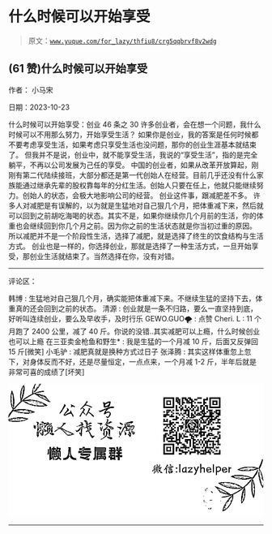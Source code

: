 # 什么时候可以开始享受

> 原文：[`www.yuque.com/for_lazy/thfiu8/crg5qqbrvf8v2wdg`](https://www.yuque.com/for_lazy/thfiu8/crg5qqbrvf8v2wdg)

## (61 赞)什么时候可以开始享受

作者： 小马宋

日期：2023-10-23

什么时候可以开始享受：创业 46 条之 30
许多创业者，会在想一个问题，我什么时候可以不用那么努力，开始享受生活？
如果你是创业，我的答案是任何时候都不要考虑享受生活，如果考虑只享受生活也没问题，那你的创业生涯基本就结束了。
但我并不是说，创业中，就不能享受生活，我说的“享受生活”，指的是完全躺平，不再以公司发展为己任的享受。
中国的创业者，如果从改革开放算起，刚刚有第二代陆续接班，大部分都还是第一代创始人在经营。目前几乎还没有什么家族能通过继承先辈的股权靠每年的分红生活。创始人只要在任上，他就只能继续努力。创始人的状态，会极大地影响公司的经营。
创业这件事，跟减肥差不多。
许多人对减肥是有误解的，以为就是生猛地对自己狠几个月，把体重减下来，然后就可以回到之前胡吃海喝的状态。其实不是，如果你继续你几个月前的生活，你的体重也会继续回到你几个月之前。因为你之前的生活状态就是你当初过重的原因。
所以减肥并不是一个阶段性生活，选择了减肥，就是选择了终生的饮食结构与生活方式。
创业也是一样的，你选择创业，那就是选择了一种生活方式，一旦开始享受，那创业生活就结束了。当然选择在你，没有对错。

* * *

评论区：

韩博 : 生猛地对自己狠几个月，确实能把体重减下来。不继续生猛的坚持下去，体重真的还会回到之前的状态。
清源 : 创业就是一条不归路，要么一直坚持到底，好听叫连续创业，要么及早收手，及时行乐
GEWO.GUO🌪 : 点赞
Cheri. L : 11 个月跑了 2400 公里，减了 40 斤。你说的没错..其实减肥可以上瘾，什么时候创业也可以上瘾
在三亚卖金枪鱼和野生* : 我是生猛的一个月减 10 斤，后面又反弹回 15 斤[微笑]
小毛驴 : 减肥真就是换种方式过日子
张泽腾 : 其实这样体重忽上忽下，对身体反而不好，还是尽量恒定，一点点来，一个月减 1-2 斤，半年后就是非常可喜的成绩了[坏笑]

![](img/1c37d505930596d12a88ab23e11aa07a.png)

* * *